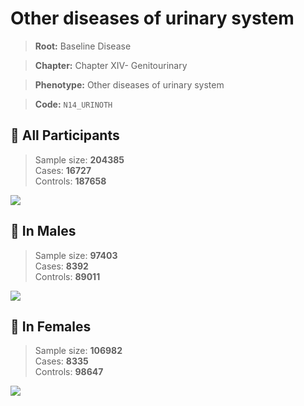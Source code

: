 # Other diseases of urinary system

> **Root:** Baseline Disease  

> **Chapter:** Chapter XIV- Genitourinary  

> **Phenotype:** Other diseases of urinary system  

> **Code:** `N14_URINOTH`

## 🧪 All Participants  
> Sample size: **204385**  
> Cases: **16727**  
> Controls: **187658**
<img src="/Disease/Figures/ALL/Incidence/N14_URINOTH.png"/>
<CsvTable src="/Disease/Data/ALL/Incidence/COX_N14_URINOTH.csv" label="🔍 View full results" />

## 👨 In Males  
> Sample size: **97403**  
> Cases: **8392**  
> Controls: **89011**
<img src="/Disease/Figures/Male/Incidence/N14_URINOTH.png"/>
<CsvTable src="/Disease/Data/Male/Incidence/COX_N14_URINOTH.csv" label="🔍 View full results" />

## 👩 In Females  
> Sample size: **106982**  
> Cases: **8335**  
> Controls: **98647**
<img src="/Disease/Figures/Female/Incidence/N14_URINOTH.png"/>
<CsvTable src="/Disease/Data/Female/Incidence/COX_N14_URINOTH.csv" label="🔍 View full results" />
